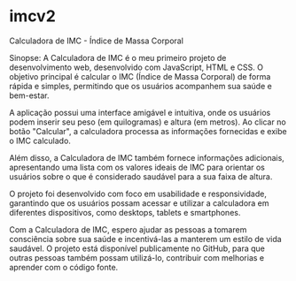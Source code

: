 # imcv2
 Calculadora de IMC - Índice de Massa Corporal

Sinopse:
A Calculadora de IMC é o meu primeiro projeto de desenvolvimento web, desenvolvido com JavaScript, HTML e CSS. 
O objetivo principal é calcular o IMC (Índice de Massa Corporal) de forma rápida e simples, permitindo que os usuários acompanhem sua saúde e bem-estar.

A aplicação possui uma interface amigável e intuitiva, onde os usuários podem inserir seu peso (em quilogramas) e altura (em metros). 
Ao clicar no botão "Calcular", a calculadora processa as informações fornecidas e exibe o IMC calculado.

Além disso, a Calculadora de IMC também fornece informações adicionais, apresentando
uma lista com os valores ideais de IMC para orientar os usuários sobre o que é considerado saudável para a sua faixa de altura.

O projeto foi desenvolvido com foco em usabilidade e responsividade, garantindo que os usuários possam acessar e utilizar a calculadora 
em diferentes dispositivos, como desktops, tablets e smartphones.

Com a Calculadora de IMC, espero ajudar as pessoas a tomarem consciência sobre sua saúde e incentivá-las a manterem um estilo de vida saudável. 
O projeto está disponível publicamente no GitHub, para que outras pessoas também possam utilizá-lo, contribuir com melhorias e aprender com o código fonte.
